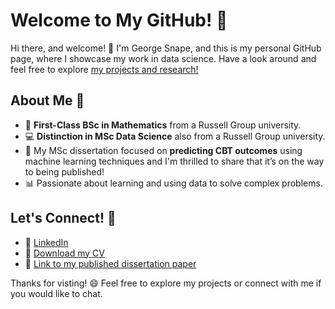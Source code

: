 # Welcome to My GitHub! 🎉

Hi there, and welcome! 👋 I'm George Snape, and this is my personal GitHub page, where I showcase my work in data science. Have a look around and feel free to explore [my projects and research!](#georgesnape01/Portfolio-Guide)

## About Me 🚀

- 🔢 **First-Class BSc in Mathematics** from a Russell Group university.
- 💻 **Distinction in MSc Data Science** also from a Russell Group university.
- 🧠 My MSc dissertation focused on **predicting CBT outcomes** using machine learning techniques and I'm thrilled to share that it’s on the way to being published!
- 📊 Passionate about learning and using data to solve complex problems.

<!--
## My Portfolio 📁

Check out my [Portfolio Guide](#georgesnape01/Portfolio-Guide) that walks through all the projects I've completed, from machine learning experiments to natural language processing.

## Projects & Skills 🌟

Here are some of the tools and technologies I’ve worked with:

- **Programming Languages:** Python, R
- **Libraries/Frameworks:** Hugging Face, Keras, Scikit-learn
- **Tools:** Power BI, Excel, LaTeX
--->

## Let's Connect! 🤝

- 🔗 [LinkedIn](#)
- 📄 [Download my CV](#)
- 📄 [Link to my published dissertation paper](#)

Thanks for visting! 😄 Feel free to explore my projects or connect with me if you would like to chat.
